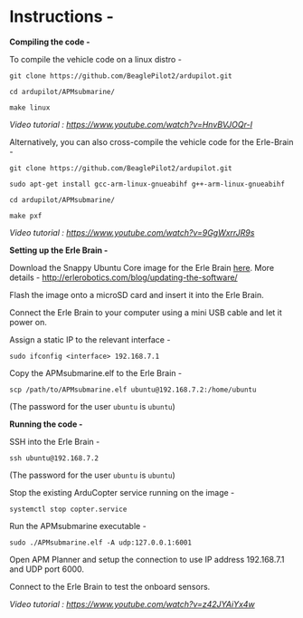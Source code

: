 # Instructions -

**Compiling the code -**

To compile the vehicle code on a linux distro -

    git clone https://github.com/BeaglePilot2/ardupilot.git

    cd ardupilot/APMsubmarine/

    make linux

*Video tutorial : https://www.youtube.com/watch?v=HnvBVJOQr-I*

Alternatively, you can also cross-compile the vehicle code for the Erle-Brain -

    git clone https://github.com/BeaglePilot2/ardupilot.git

    sudo apt-get install gcc-arm-linux-gnueabihf g++-arm-linux-gnueabihf

    cd ardupilot/APMsubmarine/

    make pxf

*Video tutorial : https://www.youtube.com/watch?v=9GgWxrrJR9s*

**Setting up the Erle Brain -**

Download the Snappy Ubuntu Core image for the Erle Brain [here](https://mega.co.nz/#!bNFiFCzY!r06g96-mYsllv7CKcDPIJppPiLWwaElqTCxkNkgyIA8). More details - http://erlerobotics.com/blog/updating-the-software/

Flash the image onto a microSD card and insert it into the Erle Brain.

Connect the Erle Brain to your computer using a mini USB cable and let it power on.

Assign a static IP to the relevant interface -

    sudo ifconfig <interface> 192.168.7.1

Copy the APMsubmarine.elf to the Erle Brain -

    scp /path/to/APMsubmarine.elf ubuntu@192.168.7.2:/home/ubuntu

(The password for the user `ubuntu` is `ubuntu`)

**Running the code -**

SSH into the Erle Brain -

    ssh ubuntu@192.168.7.2

(The password for the user `ubuntu` is `ubuntu`)

Stop the existing ArduCopter service running on the image -

    systemctl stop copter.service

Run the APMsubmarine executable -

    sudo ./APMsubmarine.elf -A udp:127.0.0.1:6001

Open APM Planner and setup the connection to use IP address 192.168.7.1 and UDP port 6000.

Connect to the Erle Brain to test the onboard sensors.

*Video tutorial : https://www.youtube.com/watch?v=z42JYAiYx4w*
